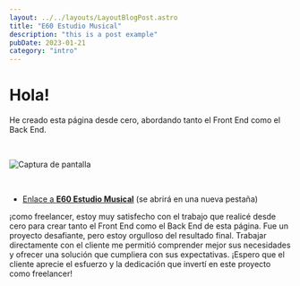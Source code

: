 ```yaml
---
layout: ../../layouts/LayoutBlogPost.astro
title: "E60 Estudio Musical"
description: "this is a post example"
pubDate: 2023-01-21
category: "intro"
---
```


# Hola!

He creado esta página desde cero, abordando tanto el Front End como el Back End.

&nbsp;

![Captura de pantalla](https://i.postimg.cc/wxrSj9VH/Captura-de-pantalla-2023-12-17-141920.png)

&nbsp;


- [Enlace a **E60 Estudio Musical**](https://www.e60.com.ar/) (se abrirá en una nueva pestaña)
&nbsp;


¡como freelancer, estoy muy satisfecho con el trabajo que realicé desde cero para crear tanto el Front End como el Back End de esta página. Fue un proyecto desafiante, pero estoy orgulloso del resultado final. Trabajar directamente con el cliente me permitió comprender mejor sus necesidades y ofrecer una solución que cumpliera con sus expectativas. ¡Espero que el cliente aprecie el esfuerzo y la dedicación que invertí en este proyecto como freelancer!
